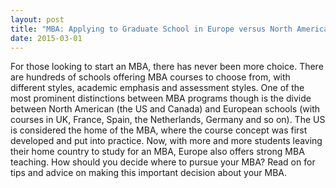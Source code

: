 ```yaml
---
layout: post
title: "MBA: Applying to Graduate School in Europe versus North America"
date: 2015-03-01
---
```

For those looking to start an MBA, there has never been more choice. There are hundreds of schools offering MBA courses to choose from, with different styles, academic emphasis and assessment styles. One of the most prominent distinctions between MBA programs though is the divide between North American (the US and Canada) and European schools (with courses in UK, France, Spain, the Netherlands, Germany and so on). The US is considered the home of the MBA, where the course concept was first developed and put into practice. Now, with more and more students leaving their home country to study for an MBA, Europe also offers strong MBA teaching. How should you decide where to pursue your MBA? Read on for tips and advice on making this important decision about your MBA.

